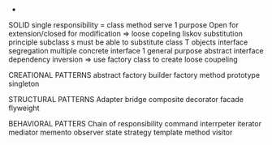 - 

SOLID
single responsibility = class method serve 1 purpose
Open for extension/closed for modification => loose copeling
liskov substitution principle subclass s must be able to substitute class T objects
interface segregation multiple concrete interface 1 general purpose abstract interface
dependency inversion => use factory class to create loose coupeling 

CREATIONAL PATTERNS
abstract factory
builder
factory method
prototype
singleton

STRUCTURAL PATTERNS
Adapter
bridge
composite
decorator
facade
flyweight

BEHAVIORAL PATTERS
Chain of responsibility
command
interrpeter
iterator
mediator
memento
observer 
state
strategy
template method
visitor



